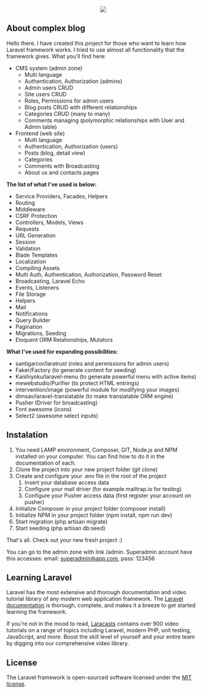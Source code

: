 <p align="center"><img src="https://laravel.com/assets/img/components/logo-laravel.svg"></p>

## About complex blog
Hello there. I have created this project for those who want to learn how Laravel framework works. I tried to use almost all functionality that the framework gives. What you'll find here:

* CMS system (admin zone)
    * Multi language
    * Authentication, Authorization (admins)
    * Admin users CRUD
    * Site users CRUD
    * Roles, Permissions for admin users
    * Blog posts CRUD with different relationships
    * Categories CRUD (many to many)
    * Comments managing (polymorphic relationships with User and Admin table)
* Frontend (web site)
    * Multi language
    * Authentication, Authorization (users)
    * Posts (blog, detail view)
    * Categories
    * Comments with Broadcasting
    * About us and contacts pages

**The list of what I've used is below:**

* Service Providers, Facades, Helpers
* Routing
* Middleware
* CSRF Protection
* Controllers, Models, Views
* Requests
* URL Generation
* Session
* Validation
* Blade Templates
* Localization
* Compiling Assets
* Multi Auth, Authentication, Authorization, Password Reset
* Broadcasting, Laravel Echo
* Events, Listeners
* File Storage
* Helpers
* Mail
* Notifications
* Query Builder
* Pagination
* Migrations, Seeding
* Eloquent ORM Relationships, Mutators

**What I've used for expanding possibilities:**

* santigarcor/laratrust (roles and permissions for admin users)
* Faker/Factory (to generate content for seeding)
* Kaishiyoku/laravel-menu (to generate powerful menu with active items)
* mewebstudio/Purifier (to protect HTML entrings)
* intervention/image (powerful module for modifying your images)
* dimsav/laravel-translatable (to make translatable ORM engine)
* Pusher (Driver for broadcasting)
* Font awesome (icons)
* Select2 (awesome select inputs)


## Instalation
1. You need LAMP environment, Composer, GIT, Node.js and NPM installed on your computer. You can find how to do it in the documentation of each.
2. Clone the project into your new project folder (git clone)
3. Create and configure your .env file in the root of the project
    1. Insert your database access data
    2. Configure your mail driver (for example mailtrap.io for testing)
    3. Configure your Pusher access data (first register your account on pusher)
4. Initialize Composer in your project folder (composer install)
5. Initialize NPM in your project folder (npm install, npm run dev)
6. Start migration (php artisan migrate)
7. Start seeding (php artisan db:seed)

That's all. Check out your new fresh project :)

You can go to the admin zone with link /admin. Superadmin account have this accesses: email: superadmin@app.com, pass: 123456

## Learning Laravel

Laravel has the most extensive and thorough documentation and video tutorial library of any modern web application framework. The [Laravel documentation](https://laravel.com/docs) is thorough, complete, and makes it a breeze to get started learning the framework.

If you're not in the mood to read, [Laracasts](https://laracasts.com) contains over 900 video tutorials on a range of topics including Laravel, modern PHP, unit testing, JavaScript, and more. Boost the skill level of yourself and your entire team by digging into our comprehensive video library.

## License

The Laravel framework is open-sourced software licensed under the [MIT license](http://opensource.org/licenses/MIT).
